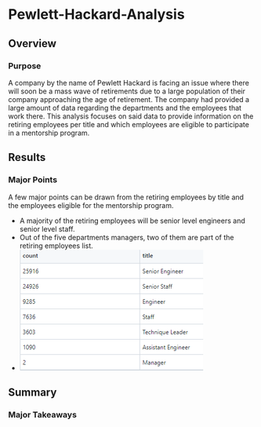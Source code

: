 # Pewlett-Hackard-Analysis
## Overview
### Purpose
A company by the name of Pewlett Hackard is facing an issue where there will soon be a mass wave of retirements due to a large population of their company approaching the age of retirement. The company had provided a large amount of data regarding the departments and the employees that work there. This analysis focuses on said data to provide information on the retiring employees per title and which employees are eligible to participate in a mentorship program. 
## Results
### Major Points
A few major points can be drawn from the retiring employees by title and the employees eligible for the mentorship program.
* A majority of the retiring employees will be senior level engineers and senior level staff. 
* Out of the five departments managers, two of them are part of the retiring employees list. 
* ![retiring_titles.PNG](https://github.com/tommy-chin/Pewlett-Hackard-Analysis/blob/main/Data/retiring_titles.PNG)
## Summary 
### Major Takeaways

